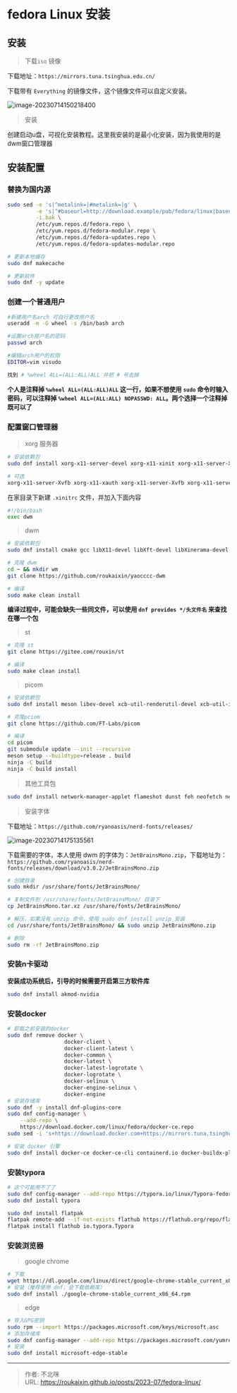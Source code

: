 # fedora Linux 安装








## 安装

> 下载`iso` 镜像

下载地址：`https://mirrors.tuna.tsinghua.edu.cn/`

下载带有 `Everything` 的镜像文件，这个镜像文件可以自定义安装。

![image-20230714150218400](fedora-linux.assets/image-20230714150218400.png)



> 安装

创建启动u盘，可视化安装教程。这里我安装的是最小化安装，因为我使用的是dwm窗口管理器





## 安装配置

### 替换为国内源

```bash
sudo sed -e 's|^metalink=|#metalink=|g' \
         -e 's|^#baseurl=http://download.example/pub/fedora/linux|baseurl=https://mirrors.tuna.tsinghua.edu.cn/fedora|g' \
         -i.bak \
         /etc/yum.repos.d/fedora.repo \
         /etc/yum.repos.d/fedora-modular.repo \
         /etc/yum.repos.d/fedora-updates.repo \
         /etc/yum.repos.d/fedora-updates-modular.repo

# 更新本地缓存
sudo dnf makecache

# 更新软件
sudo dnf -y update
```



### 创建一个普通用户

```bash
#新建用户名arch 可自行更改用户名
useradd -m -G wheel -s /bin/bash arch

#设置arch用户名的密码
passwd arch

#编辑arch用户的权限
EDITOR=vim visudo

找到 # %wheel ALL=(ALL:ALL)ALL 并把 # 号去掉
```

**个人是注释掉 `%wheel ALL=(ALL:ALL)ALL` 这一行，如果不想使用 `sudo` 命令时输入密码，可以注释掉 `%wheel ALL=(ALL:ALL) NOPASSWD: ALL`。两个选择一个注释掉既可以了**



### 配置窗口管理器

> xorg 服务器

```bash
# 安装依赖包
sudo dnf install xorg-x11-server-devel xorg-x11-xinit xorg-x11-server-Xorg

# 可选
xorg-x11-server-Xvfb xorg-x11-xauth xorg-x11-server-Xvfb xorg-x11-server-Xdmx xorg-x11-server-Xephyr xorg-x11-server-Xnest
```

在家目录下新建 `.xinitrc` 文件，并加入下面内容

```bash
#!/bin/bash
exec dwm
```



> dwm

```bash
# 安装依赖包
sudo dnf install cmake gcc libX11-devel libXft-devel libXinerama-devel git 

# 克隆 dwm
cd ~ && mkdir wm
git clone https://github.com/roukaixin/yaocccc-dwm

# 编译
sudo make clean install
```
**编译过程中，可能会缺失一些同文件，可以使用 `dnf provides */头文件名` 来查找在哪一个包**




> st

```bash
# 克隆 st
git clone https://gitee.com/rouxin/st

# 编译
sudo make clean install
```



> picom

```bash
# 安装依赖包
sudo dnf install meson libev-devel xcb-util-renderutil-devel xcb-util-image-devel pixman-devel xcb-util-devel uthash-devel libconfig-devel mesa-libGL-devel dbus-devel

# 克隆pciom
git clone https://github.com/FT-Labs/picom

# 编译
cd picom
git submodule update --init --recursive
meson setup --buildtype=release . build
ninja -C build
ninja -C build install
```



> 其他工具包

```bash
sudo dnf install network-manager-applet flameshot dunst feh neofetch neovim acpi xsetroot
```



> 安装字体

下载地址：`https://github.com/ryanoasis/nerd-fonts/releases/`

![image-20230714175135561](fedora-linux.assets/image-20230714175135561.png)

下载需要的字体，本人使用 dwm 的字体为：`JetBrainsMono.zip`，下载地址为：`https://github.com/ryanoasis/nerd-fonts/releases/download/v3.0.2/JetBrainsMono.zip`

```bash
# 创建目录
sudo mkdir /usr/share/fonts/JetBrainsMono/

# 复制文件到 /usr/share/fonts/JetBrainsMono/ 目录下
cp JetBrainsMono.tar.xz /usr/share/fonts/JetBrainsMono/

# 解压，如果没有 unzip 命令，使用 sudo dnf install unzip 安装
cd /usr/share/fonts/JetBrainsMono/ && sudo unzip JetBrainsMono.zip

# 删除
sudo rm -rf JetBrainsMono.zip
```







### 安装n卡驱动

**安装成功系统后，引导的时候需要开启第三方软件库**

```bash
sudo dnf install akmod-nvidia
```



### 安装docker

```bash
# 卸载之前安装的docker
sudo dnf remove docker \
                  docker-client \
                  docker-client-latest \
                  docker-common \
                  docker-latest \
                  docker-latest-logrotate \
                  docker-logrotate \
                  docker-selinux \
                  docker-engine-selinux \
                  docker-engine
# 安装存储库      
sudo dnf -y install dnf-plugins-core
sudo dnf config-manager \
    --add-repo \
    https://download.docker.com/linux/fedora/docker-ce.repo
sudo sed -i 's+https://download.docker.com+https://mirrors.tuna.tsinghua.edu.cn/docker-ce+' /etc/yum.repos.d/docker-ce.repo

# 安装 docker 引擎
sudo dnf install docker-ce docker-ce-cli containerd.io docker-buildx-plugin docker-compose-plugin
```



### 安装typora

```bash
# 这个可能用不了了
sudo dnf config-manager --add-repo https://typora.io/linux/Typora-fedora.repo
sudo dnf install typora
```
```bash
sudo dnf install flatpak
flatpak remote-add --if-not-exists flathub https://flathub.org/repo/flathub.flatpakrepo
flatpak install flathub io.typora.Typora
```





### 安装浏览器

> google chrome

```bash
# 下载
wget https://dl.google.com/linux/direct/google-chrome-stable_current_x86_64.rpm
# 安装（推荐使用 dnf，会下载依赖库）
sudo dnf install ./google-chrome-stable_current_x86_64.rpm
```



> edge

```bash
# 导入GPG密钥
sudo rpm --import https://packages.microsoft.com/keys/microsoft.asc
# 添加存储库
sudo dnf config-manager --add-repo https://packages.microsoft.com/yumrepos/edge
# 安装
sudo dnf install microsoft-edge-stable
```

---

> 作者: 不北咪  
> URL: https://roukaixin.github.io/posts/2023-07/fedora-linux/  


